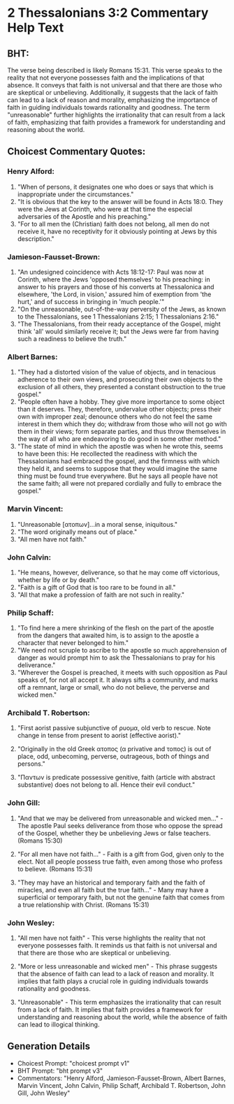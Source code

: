 # 2 Thessalonians 3:2 Commentary Help Text

## BHT:
The verse being described is likely Romans 15:31. This verse speaks to the reality that not everyone possesses faith and the implications of that absence. It conveys that faith is not universal and that there are those who are skeptical or unbelieving. Additionally, it suggests that the lack of faith can lead to a lack of reason and morality, emphasizing the importance of faith in guiding individuals towards rationality and goodness. The term "unreasonable" further highlights the irrationality that can result from a lack of faith, emphasizing that faith provides a framework for understanding and reasoning about the world.

## Choicest Commentary Quotes:
### Henry Alford:
1. "When of persons, it designates one who does or says that which is inappropriate under the circumstances." 
2. "It is obvious that the key to the answer will be found in Acts 18:0. They were the Jews at Corinth, who were at that time the especial adversaries of the Apostle and his preaching."
3. "For to all men the (Christian) faith does not belong, all men do not receive it, have no receptivity for it obviously pointing at Jews by this description."

### Jamieson-Fausset-Brown:
1. "An undesigned coincidence with Acts 18:12-17: Paul was now at Corinth, where the Jews 'opposed themselves' to his preaching: in answer to his prayers and those of his converts at Thessalonica and elsewhere, 'the Lord, in vision,' assured him of exemption from 'the hurt,' and of success in bringing in 'much people.'" 
2. "On the unreasonable, out-of-the-way perversity of the Jews, as known to the Thessalonians, see 1 Thessalonians 2:15; 1 Thessalonians 2:16."
3. "The Thessalonians, from their ready acceptance of the Gospel, might think 'all' would similarly receive it; but the Jews were far from having such a readiness to believe the truth."

### Albert Barnes:
1. "They had a distorted vision of the value of objects, and in tenacious adherence to their own views, and prosecuting their own objects to the exclusion of all others, they presented a constant obstruction to the true gospel."
2. "People often have a hobby. They give more importance to some object than it deserves. They, therefore, undervalue other objects; press their own with improper zeal; denounce others who do not feel the same interest in them which they do; withdraw from those who will not go with them in their views; form separate parties, and thus throw themselves in the way of all who are endeavoring to do good in some other method."
3. "The state of mind in which the apostle was when he wrote this, seems to have been this: He recollected the readiness with which the Thessalonians had embraced the gospel, and the firmness with which they held it, and seems to suppose that they would imagine the same thing must be found true everywhere. But he says all people have not the same faith; all were not prepared cordially and fully to embrace the gospel."

### Marvin Vincent:
1. "Unreasonable [ατοπων]...in a moral sense, iniquitous." 
2. "The word originally means out of place."
3. "All men have not faith."

### John Calvin:
1. "He means, however, deliverance, so that he may come off victorious, whether by life or by death."
2. "Faith is a gift of God that is too rare to be found in all."
3. "All that make a profession of faith are not such in reality."


### Philip Schaff:
1. "To find here a mere shrinking of the flesh on the part of the apostle from the dangers that awaited him, is to assign to the apostle a character that never belonged to him." 
2. "We need not scruple to ascribe to the apostle so much apprehension of danger as would prompt him to ask the Thessalonians to pray for his deliverance."
3. "Wherever the Gospel is preached, it meets with such opposition as Paul speaks of, for not all accept it. It always sifts a community, and marks off a remnant, large or small, who do not believe, the perverse and wicked men."

### Archibald T. Robertson:
1. "First aorist passive subjunctive of ρυομα, old verb to rescue. Note change in tense from present to aorist (effective aorist)."

2. "Originally in the old Greek ατοπος (α privative and τοπος) is out of place, odd, unbecoming, perverse, outrageous, both of things and persons."

3. "Παντων is predicate possessive genitive, faith (article with abstract substantive) does not belong to all. Hence their evil conduct."

### John Gill:
1. "And that we may be delivered from unreasonable and wicked men..." - The apostle Paul seeks deliverance from those who oppose the spread of the Gospel, whether they be unbelieving Jews or false teachers. (Romans 15:30)

2. "For all men have not faith..." - Faith is a gift from God, given only to the elect. Not all people possess true faith, even among those who profess to believe. (Romans 15:31)

3. "They may have an historical and temporary faith and the faith of miracles, and even all faith but the true faith..." - Many may have a superficial or temporary faith, but not the genuine faith that comes from a true relationship with Christ. (Romans 15:31)

### John Wesley:
1. "All men have not faith" - This verse highlights the reality that not everyone possesses faith. It reminds us that faith is not universal and that there are those who are skeptical or unbelieving.

2. "More or less unreasonable and wicked men" - This phrase suggests that the absence of faith can lead to a lack of reason and morality. It implies that faith plays a crucial role in guiding individuals towards rationality and goodness.

3. "Unreasonable" - This term emphasizes the irrationality that can result from a lack of faith. It implies that faith provides a framework for understanding and reasoning about the world, while the absence of faith can lead to illogical thinking.


## Generation Details
- Choicest Prompt: "choicest prompt v1"
- BHT Prompt: "bht prompt v3"
- Commentators: "Henry Alford, Jamieson-Fausset-Brown, Albert Barnes, Marvin Vincent, John Calvin, Philip Schaff, Archibald T. Robertson, John Gill, John Wesley"
